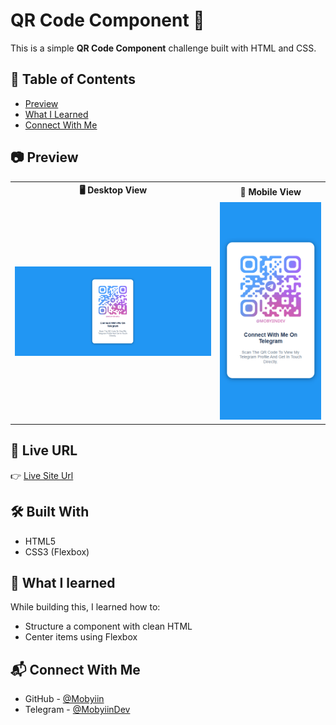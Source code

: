 # QR Code Component 🔳

This is a simple **QR Code Component** challenge built with HTML and CSS.

## 📑 Table of Contents

- [Preview](#-preview)
- [What I Learned](#-what-i-learned)
- [Connect With Me](#-connect-with-me)


## 📷 Preview
<table>
  <tr>
    <th>🖥️ Desktop View</th>
    <th>📱 Mobile View</th>
  </tr>
  <tr>
    <td><img src="./assets/desktop-preview.png" alt="Desktop Preview" width="400px" /></td>
    <td><img src="./assets/mobile-preview.png" alt="Mobile Preview" width="200px" /></td>
  </tr>
</table>

## 🚀 Live URL

👉 [Live Site Url](https://Mobyiin.github.io/Qr-Code-Component)

## 🛠️ Built With

- HTML5
- CSS3 (Flexbox)

## 🎯 What I learned

While building this, I learned how to:

- Structure a component with clean HTML
- Center items using Flexbox

## 📬 Connect With Me

<ul dir="auto">
  <li>
    GitHub -
    <a href=https://github.com/Mobyiin>@Mobyiin</a>
  </li>
  <li>
    Telegram -
    <a href=https://t.me/MobyiinDev>@MobyiinDev</a>
  </li>
</ul>
